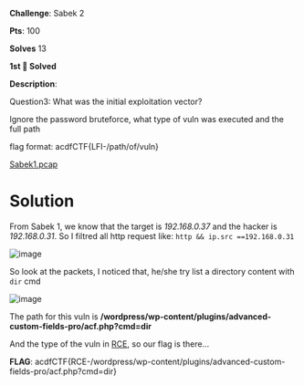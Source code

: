 
**Challenge**: Sabek 2

**Pts**: 100

**Solves** 13

**1st 🥇 Solved**

**Description**:

Question3: What was the initial exploitation vector?

Ignore the password bruteforce, what type of vuln was executed and the full path

flag format: acdfCTF{LFI-/path/of/vuln}

[Sabek1.pcap]()

# Solution 

From Sabek 1, we know that the target is _192.168.0.37_ and the hacker is _192.168.0.31_. So I filtred all http request like: `http && ip.src ==192.168.0.31`

![image](https://github.com/parfaittolefo/Cyberlympics-CTF-Qualif-2023/assets/78282359/144a04f8-1e77-4339-bc85-eb8acb354bc2)

So look at the packets, I noticed that, he/she try list a directory content with `dir` cmd

![image](https://github.com/parfaittolefo/Cyberlympics-CTF-Qualif-2023/assets/78282359/db283856-2364-40ec-adf6-979fb08b1808)

The path for this vuln is **/wordpress/wp-content/plugins/advanced-custom-fields-pro/acf.php?cmd=dir**

And the type of the vuln in [RCE](https://en.wikipedia.org/wiki/RCE_-_Remote_Code_Execution), so our flag is there...

**FLAG**: acdfCTF{RCE-/wordpress/wp-content/plugins/advanced-custom-fields-pro/acf.php?cmd=dir} 


